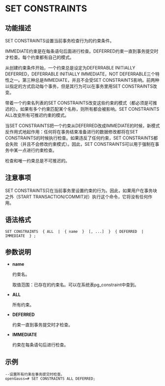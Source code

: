 # SET CONSTRAINTS<a name="ZH-CN_TOPIC_0242370651"></a>

## 功能描述<a name="zh-cn_topic_0237122187_zh-cn_topic_0059779017_s016571300554457884633ea16394654e"></a>

SET CONSTRAINTS设置当前事务检查行为的约束条件。

IMMEDIATE约束是在每条语句后面进行检查。DEFERRED约束一直到事务提交时才检查。每个约束都有自己的模式。

从创建约束条件开始，一个约束总是设定为DEFERRABLE INITIALLY DEFERRED，DEFERRABLE INITIALLY IMMEDIATE，NOT DEFERRABLE三个特性之一。第三种总是IMMEDIATE，并且不会受SET CONSTRAINTS影响。前两种以指定的方式启动每个事务，但是其行为可以在事务里用SET CONSTRAINTS改变。

带着一个约束名列表的SET CONSTRAINTS改变这些约束的模式（都必须是可推迟的）。如果有多个约束匹配某个名称，则所有都会被影响。SET CONSTRAINTS ALL改变所有可推迟约束的模式。

当SET CONSTRAINTS把一个约束从DEFERRED改成IMMEDIATE的时候，新模式反作用式地起作用：任何将在事务结束准备进行的数据修改都将在SET CONSTRAINTS的时候执行检查。如果违反了任何约束，SET CONSTRAINTS都会失败（并且不会修改约束模式）。因此，SET CONSTRAINTS可以用于强制在事务中某一点进行约束检查。

检查和唯一约束总是不可推迟的。

## 注意事项<a name="zh-cn_topic_0237122187_zh-cn_topic_0059779017_s321677998664492982aeded9dee52787"></a>

SET CONSTRAINTS只在当前事务里设置约束的行为。因此，如果用户在事务块之外（START TRANSACTION/COMMIT对）执行这个命令，它将没有任何作用。

## 语法格式<a name="zh-cn_topic_0237122187_zh-cn_topic_0059779017_s8d239b808d544e6cbfdbf0be45ed052c"></a>

```
SET CONSTRAINTS  { ALL  |  { name  }  [, ...]  }  { DEFERRED  | IMMEDIATE  } ;
```

## 参数说明<a name="zh-cn_topic_0237122187_zh-cn_topic_0059779017_sce8e8c2751c740879354a5adb7da996e"></a>

-   **name**

    约束名。

    取值范围：已存在的约束名。可以在系统表pg\_constraint中查到。

-   **ALL**

    所有约束。

-   **DEFERRED**

    约束一直到事务提交时才检查。

-   **IMMEDIATE**

    约束在每条语句后进行检查。


## 示例<a name="zh-cn_topic_0237122187_zh-cn_topic_0059779017_s1a9e95b23ffc4ba9b8873c7352f3d1f5"></a>

```
--设置所有约束在事务提交时检查。
openGauss=# SET CONSTRAINTS ALL DEFERRED;
```

